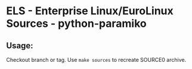 # ELS - Enterprise Linux/EuroLinux Sources - python-paramiko
 
## Usage:
  Checkout branch or tag. Use `make sources` to recreate  SOURCE0 archive.
